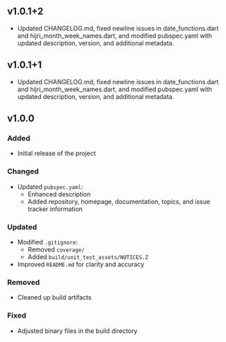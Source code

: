 ## v1.0.1+2

- Updated CHANGELOG.md, fixed newline issues in date_functions.dart and hijri_month_week_names.dart, and modified pubspec.yaml with updated description, version, and additional metadata.


## v1.0.1+1

- Updated CHANGELOG.md, fixed newline issues in date_functions.dart and hijri_month_week_names.dart, and modified pubspec.yaml with updated description, version, and additional metadata.

## v1.0.0 

### Added
- Initial release of the project

### Changed
- Updated `pubspec.yaml`:
  - Enhanced description
  - Added repository, homepage, documentation, topics, and issue tracker information

### Updated
- Modified `.gitignore`:
  - Removed `coverage/`
  - Added `build/unit_test_assets/NOTICES.Z`
- Improved `README.md` for clarity and accuracy

### Removed
- Cleaned up build artifacts

### Fixed
- Adjusted binary files in the build directory

